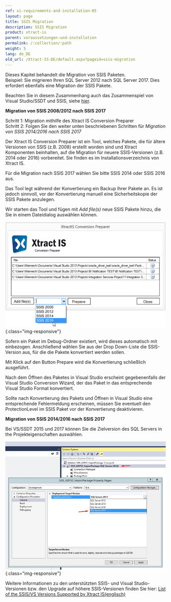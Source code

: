 ```yaml
---
ref: xi-requirements-and-installation-05
layout: page
title: SSIS Migration
description: SSIS Migration
product: xtract-is
parent: voraussetzungen-und-installation
permalink: /:collection/:path
weight: 5
lang: de_DE
old_url: /Xtract-IS-DE/default.aspx?pageid=ssis-migration
---
```


Dieses Kapitel behandelt die Migration von SSIS Paketen.<br>
Beispiel: Sie migrieren Ihren SQL Server 2012 nach SQL Server 2017. Dies erfordert ebenfalls eine Migration der SSIS Pakete.

Beachten Sie in diesem Zusammenhang auch das Zusammenspiel von Visual Studio/SSDT und SSIS, siehe [hier](https://my.theobald-software.com/index.php?/Default/Knowledgebase/Article/View/147/0/list-of-the-ssisvs-versions-supported-by-xtract-is).


**Migration von SSIS 2008/2012 nach SSIS 2017**

Schritt 1: Migration mithilfe des Xtract IS Conversion Preparer<br>
Schritt 2: Folgen Sie den weiter unten beschriebenen Schritten für *Migration von SSIS 2014/2016 nach SSIS 2017*

Der Xtract IS Conversion Preparer ist ein Tool, welches Pakete, die für ältere Versionen von SSIS (z.B. 2008) erstellt worden sind und Xtract Komponenten beinhalten, auf die Migration für neuere SSIS-Versionen (z.B. 2014 oder 2016) vorbereitet. Sie finden es im Installationsverzeichnis von Xtract IS.

Für die Migration nach SSIS 2017 wählen Sie bitte SSIS 2014 oder SSIS 2016 aus.

Das Tool legt während der Konvertierung ein Backup Ihrer Pakete an. Es ist jedoch sinnvoll, vor der Konvertierung manuell eine Sicherheitskopie der SSIS Pakete anzulegen.

Wir starten das Tool und fügen mit *Add file(s)* neue SSIS Pakete hinzu, die Sie in einem Dateidialog auswählen können.

![XIS_ConversionPreparer_2016](/img/content/XIS_ConversionPreparer_2016.jpg){:class="img-responsive"}

Sofern ein Paket im Debug-Ordner existiert, wird dieses automatisch mit einbezogen.
Anschließend wählen Sie aus der Drop Down-Liste die SSIS-Version aus, für die die Pakete konvertiert werden sollen.

Mit Klick auf den Button Prepare wird die Konvertierung schließlich ausgeführt.

Nach dem Öffnen des Paketes in Visual Studio erscheint gegebenenfalls der Visual Studio Conversion Wizard, der das Paket in das entsprechende Visual Studio Format konvertiert.

Sollte nach Konvertierung des Pakets und Öffnen in Visual Studio eine entsprechende Fehlermeldung erscheinen, müssen Sie eventuell den ProtectionLevel im SSIS Paket vor der Konvertierung deaktivieren.


**Migration von SSIS 2014/2016 nach SSIS 2017**

Bei VS/SSDT 2015 und 2017 können Sie die Zielversion des SQL Servers in the Projekteigenschaften auswählen.

![VS-Deployment-Target](/img/content/VS-Deployment-Target.jpg){:class="img-responsive"}

Weitere Informationen zu den unterstützten SSIS- und Visual Studio-Versionen bzw. den Upgrade auf höhere SSIS-Versionen finden Sie hier: 
[List of the SSIS/VS Versions Supported by Xtract IS(englisch)](https://my.theobald-software.com/index.php?/Default/Knowledgebase/Article/View/147/0/list-of-the-ssisvs-versions-supported-by-xtract-is)
